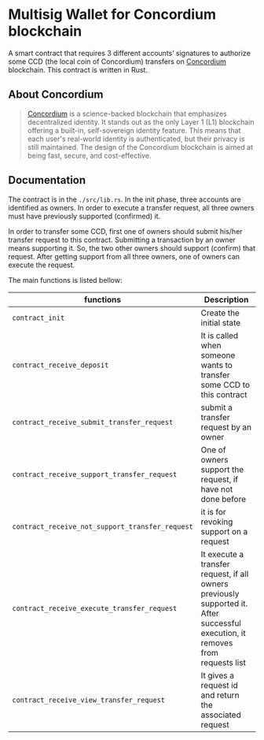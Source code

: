
# Multisig Wallet for Concordium blockchain

A smart contract that requires 3 different accounts’ signatures to authorize some CCD (the local coin of Concordium) transfers on [Concordium](https://www.concordium.com/) blockchain. This contract is written in Rust.

## About Concordium
> [Concordium](https://www.concordium.com/) is a science-backed blockchain that emphasizes decentralized identity. It stands out as the only Layer 1 (L1) blockchain offering a built-in, self-sovereign identity feature. This means that each user's real-world identity is authenticated, but their privacy is still maintained. The design of the Concordium blockchain is aimed at being fast, secure, and cost-effective.

## Documentation

The contract is in the `./src/lib.rs`. In the init phase, three accounts are identified as owners. In order to execute a transfer request, all three owners must have previously supported (confirmed) it.

In order to transfer some CCD, first one of owners should submit his/her transfer request to this contract. Submitting a transaction by an owner means supporting it. So, the two other owners should support (confirm) that request. After getting support from all three owners, one of owners can execute the request.

The main functions is listed bellow:

| functions | Description |
| --- | --- |
| `contract_init` | Create the initial state |
| `contract_receive_deposit` | It is called when someone wants to transfer some CCD to this contract|
| `contract_receive_submit_transfer_request` | submit a transfer request by an owner  |
| `contract_receive_support_transfer_request` | One of owners support the request, if have not done before  |
| `contract_receive_not_support_transfer_request` | it is for revoking support on a request  |
|`contract_receive_execute_transfer_request`| It execute a transfer request, if all owners previously supported it. After successful execution, it removes from requests list|
|`contract_receive_view_transfer_request`| It gives a request id and return the associated request|